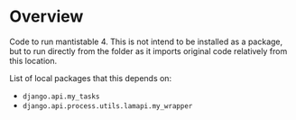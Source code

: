 # Overview

Code to run mantistable 4. This is not intend to be installed as a package, but to run directly from the folder as it imports original code relatively from this location.

List of local packages that this depends on:

- `django.api.my_tasks`
- `django.api.process.utils.lamapi.my_wrapper`
